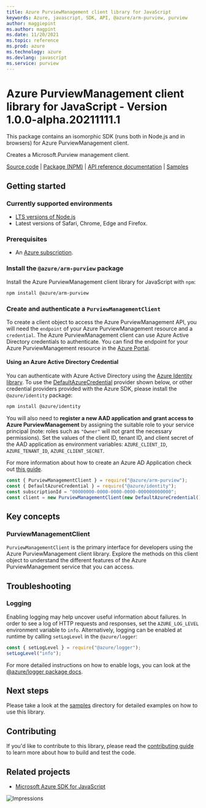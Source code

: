 ```yaml
---
title: Azure PurviewManagement client library for JavaScript
keywords: Azure, javascript, SDK, API, @azure/arm-purview, purview
author: maggiepint
ms.author: magpint
ms.date: 11/20/2021
ms.topic: reference
ms.prod: azure
ms.technology: azure
ms.devlang: javascript
ms.service: purview
---
```


# Azure PurviewManagement client library for JavaScript - Version 1.0.0-alpha.20211111.1 


This package contains an isomorphic SDK (runs both in Node.js and in browsers) for Azure PurviewManagement client.

Creates a Microsoft.Purview management client.

[Source code](https://github.com/Azure/azure-sdk-for-js/tree/main/sdk/purview/arm-purview) |
[Package (NPM)](https://www.npmjs.com/package/@azure/arm-purview) |
[API reference documentation](https://docs.microsoft.com/javascript/api/@azure/arm-purview) |
[Samples](https://github.com/Azure-Samples/azure-samples-js-management)

## Getting started

### Currently supported environments

- [LTS versions of Node.js](https://nodejs.org/about/releases/)
- Latest versions of Safari, Chrome, Edge and Firefox.

### Prerequisites

- An [Azure subscription][azure_sub].

### Install the `@azure/arm-purview` package

Install the Azure PurviewManagement client library for JavaScript with `npm`:

```bash
npm install @azure/arm-purview
```

### Create and authenticate a `PurviewManagementClient`

To create a client object to access the Azure PurviewManagement API, you will need the `endpoint` of your Azure PurviewManagement resource and a `credential`. The Azure PurviewManagement client can use Azure Active Directory credentials to authenticate.
You can find the endpoint for your Azure PurviewManagement resource in the [Azure Portal][azure_portal].

#### Using an Azure Active Directory Credential

You can authenticate with Azure Active Directory using the [Azure Identity library][azure_identity]. To use the [DefaultAzureCredential][defaultazurecredential] provider shown below, or other credential providers provided with the Azure SDK, please install the `@azure/identity` package:

```bash
npm install @azure/identity
```

You will also need to **register a new AAD application and grant access to Azure PurviewManagement** by assigning the suitable role to your service principal (note: roles such as `"Owner"` will not grant the necessary permissions).
Set the values of the client ID, tenant ID, and client secret of the AAD application as environment variables: `AZURE_CLIENT_ID`, `AZURE_TENANT_ID`, `AZURE_CLIENT_SECRET`.

For more information about how to create an Azure AD Application check out [this guide](https://docs.microsoft.com/azure/active-directory/develop/howto-create-service-principal-portal).
```javascript
const { PurviewManagementClient } = require("@azure/arm-purview");
const { DefaultAzureCredential } = require("@azure/identity");
const subscriptionId = "00000000-0000-0000-0000-000000000000";
const client = new PurviewManagementClient(new DefaultAzureCredential(), subscriptionId);
```

## Key concepts

### PurviewManagementClient

`PurviewManagementClient` is the primary interface for developers using the Azure PurviewManagement client library. Explore the methods on this client object to understand the different features of the Azure PurviewManagement service that you can access.

## Troubleshooting

### Logging

Enabling logging may help uncover useful information about failures. In order to see a log of HTTP requests and responses, set the `AZURE_LOG_LEVEL` environment variable to `info`. Alternatively, logging can be enabled at runtime by calling `setLogLevel` in the `@azure/logger`:

```javascript
const { setLogLevel } = require("@azure/logger");
setLogLevel("info");
```

For more detailed instructions on how to enable logs, you can look at the [@azure/logger package docs](https://github.com/Azure/azure-sdk-for-js/tree/main/sdk/core/logger).

## Next steps

Please take a look at the [samples](https://github.com/Azure-Samples/azure-samples-js-management) directory for detailed examples on how to use this library.

## Contributing

If you'd like to contribute to this library, please read the [contributing guide](https://github.com/Azure/azure-sdk-for-js/blob/main/CONTRIBUTING.md) to learn more about how to build and test the code.

## Related projects

- [Microsoft Azure SDK for JavaScript](https://github.com/Azure/azure-sdk-for-js)

![Impressions](https://azure-sdk-impressions.azurewebsites.net/api/impressions/azure-sdk-for-js%2Fsdk%2Fpurview%2Farm-purview%2FREADME.png)

[azure_cli]: https://docs.microsoft.com/cli/azure
[azure_sub]: https://azure.microsoft.com/free/
[azure_sub]: https://azure.microsoft.com/free/
[azure_portal]: https://portal.azure.com
[azure_identity]: https://github.com/Azure/azure-sdk-for-js/tree/main/sdk/identity/identity
[defaultazurecredential]: https://github.com/Azure/azure-sdk-for-js/tree/main/sdk/identity/identity#defaultazurecredential

